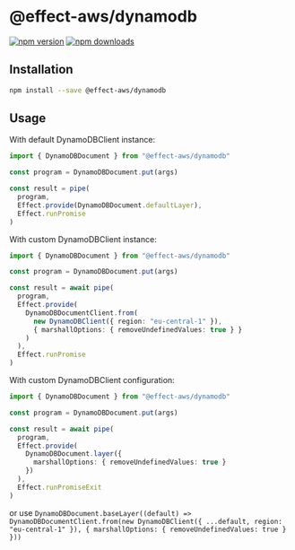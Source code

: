 # @effect-aws/dynamodb

[![npm version](https://img.shields.io/npm/v/%40effect-aws%2Fdynamodb?color=brightgreen&label=npm%20package)](https://www.npmjs.com/package/@effect-aws/dynamodb)
[![npm downloads](https://img.shields.io/npm/dm/%40effect-aws%2Fdynamodb)](https://www.npmjs.com/package/@effect-aws/dynamodb)

## Installation

```bash
npm install --save @effect-aws/dynamodb
```

## Usage

With default DynamoDBClient instance:

```typescript
import { DynamoDBDocument } from "@effect-aws/dynamodb"

const program = DynamoDBDocument.put(args)

const result = pipe(
  program,
  Effect.provide(DynamoDBDocument.defaultLayer),
  Effect.runPromise
)
```

With custom DynamoDBClient instance:

```typescript
import { DynamoDBDocument } from "@effect-aws/dynamodb"

const program = DynamoDBDocument.put(args)

const result = await pipe(
  program,
  Effect.provide(
    DynamoDBDocumentClient.from(
      new DynamoDBClient({ region: "eu-central-1" }),
      { marshallOptions: { removeUndefinedValues: true } }
    )
  ),
  Effect.runPromise
)
```

With custom DynamoDBClient configuration:

```typescript
import { DynamoDBDocument } from "@effect-aws/dynamodb"

const program = DynamoDBDocument.put(args)

const result = await pipe(
  program,
  Effect.provide(
    DynamoDBDocument.layer({
      marshallOptions: { removeUndefinedValues: true }
    })
  ),
  Effect.runPromiseExit
)
```

or use `DynamoDBDocument.baseLayer((default) => DynamoDBDocumentClient.from(new DynamoDBClient({ ...default, region: "eu-central-1" }), { marshallOptions: { removeUndefinedValues: true } }))`
